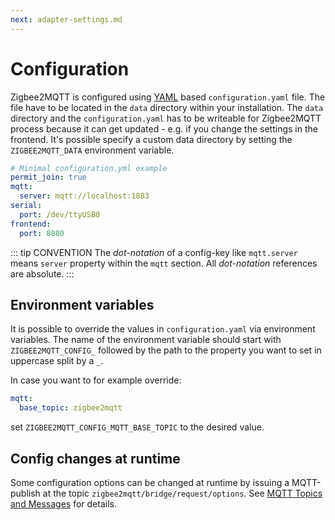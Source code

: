 ```yaml
---
next: adapter-settings.md
---
```


# Configuration

Zigbee2MQTT is configured using [YAML](https://en.wikipedia.org/wiki/YAML) based `configuration.yaml` file.
The file have to be located in the `data` directory within your installation. The `data` directory and the `configuration.yaml` has to be writeable for Zigbee2MQTT process because it can get updated - e.g. if you change the settings in the frontend. It's possible specify a custom data directory by setting the `ZIGBEE2MQTT_DATA` environment variable.

```yaml
# Minimal configuration.yml example
permit_join: true
mqtt:
  server: mqtt://localhost:1883
serial:
  port: /dev/ttyUSB0
frontend:
  port: 8080
```

::: tip CONVENTION
The _dot-notation_ of a config-key like `mqtt.server` means `server` property within the `mqtt`
section. All _dot-notation_ references are absolute.
:::

## Environment variables

It is possible to override the values in `configuration.yaml` via environment variables. The name of the environment
variable should start with `ZIGBEE2MQTT_CONFIG_` followed by the path to the property you want to set in uppercase split
by a `_`.

In case you want to for example override:

```yaml
mqtt:
  base_topic: zigbee2mqtt
```

set `ZIGBEE2MQTT_CONFIG_MQTT_BASE_TOPIC` to the desired value.

## Config changes at runtime

Some configuration options can be changed at runtime by issuing a MQTT-publish at the topic `zigbee2mqtt/bridge/request/options`.
See [MQTT Topics and Messages](../usage/mqtt_topics_and_messages.md#zigbee2mqtt-bridge-request) for details.
